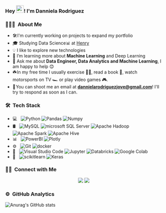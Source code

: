 ### Hey <img src = "https://github.com/TheDudeThatCode/TheDudeThatCode/blob/master/Assets/Hi.gif" width="24px">! I'm Danniela Rodriguez

<h3> 👩🏻‍💻 &nbsp;About Me </h3>

- 🛠️ I'm currently working on projects to expand my portfolio 
- 🎓 Studying Data Science📊 at [Henry](https://www.soyhenry.com/)
- 💡 I like to explore new technologies 
- 🌱 I’m learning more about **Machine Learning** and Deep Learning
- 💬 Ask me about **Data Engineer, Data Analytics and Machine Learning**, I am happy to help 😊
- ☘️ In my free time I usually exercise 🏋️‍♀️, read a book 📖, watch motorsports on TV 🏎️ or play video games 🎮. 
- 📩 You can shoot me an email at **dannielarodriguezjove@gmail.com**! I'll try to respond as soon as I can.

### 🛠 &nbsp;Tech Stack 

- 💻 &nbsp;
  ![Python](https://img.shields.io/badge/-Python-05122A?style=flat&logo=python)
  ![Pandas](https://img.shields.io/badge/-Pandas-05122A?style=flat&logo=pandas)
  ![Numpy](https://img.shields.io/badge/-Numpy-05122A?style=flat&logo=numpy)
- 🛢 &nbsp;
  ![MySQL](https://img.shields.io/badge/-MySQL-05122A?style=flat&logo=mysql)
  ![microsoft SQL Server](https://img.shields.io/badge/-Microsoft%20SQL%20Server-05122A?style=flat&logo=microsoftsqlserver)
  ![Apache Hadoop](https://img.shields.io/badge/-Apache%20Hadoop-05122A?style=flat&logo=apachehadoop&logoColor=66CCFF)
  ![Apache Spark](https://img.shields.io/badge/-Apache%20Spark-05122A?style=flat&logo=apachespark)
  ![Apache Hive](https://img.shields.io/badge/-Apache%20Hive-05122A?style=flat&logo=hive)
- 📊 &nbsp;
  ![PowerBI](https://img.shields.io/badge/-Power%20BI-05122A?style=flat&logo=powerbi)
  ![Plotly](https://img.shields.io/badge/-Plotly-05122A?style=flat&logo=plotly)
- ⚙️ &nbsp;
  ![Git](https://img.shields.io/badge/-Git-05122A?style=flat&logo=git)
  ![docker](https://img.shields.io/badge/-Docker-05122A?style=flat&logo=docker)
- 🔧 &nbsp;
  ![Visual Studio Code](https://img.shields.io/badge/-Visual%20Studio%20Code-05122A?style=flat&logo=visual-studio-code&logoColor=007ACC)
  ![Jupyter](https://img.shields.io/badge/-Jupyter-05122A?style=flat&logo=jupyter)
  ![Databricks](https://img.shields.io/badge/-Databricks-05122A?style=flat&logo=databricks)
  ![Google Colab](https://img.shields.io/badge/-Google%20Colab-05122A?style=flat&logo=googlecolab)
- 🤖 &nbsp;
  ![scikitlearn](https://img.shields.io/badge/-Scikit%20learn-05122A?style=flat&logo=scikitlearn)
  ![Keras](https://img.shields.io/badge/-Keras-05122A?style=flat&logo=keras)
  

### 🤝🏻 &nbsp;Connect with Me

<p align="center">
  <a href="https://linkedin.com/in/danniela-rodriguez-jove-/"><img src="https://img.shields.io/badge/-Danniela%20Rodriguez%20Jove-0077B5?style=flat&logo=Linkedin&logoColor=white"/></a>
  <a href="mailto:dannielarodriguezjove@gmail.com"><img src="https://img.shields.io/badge/-dannielarodriguezjove@gmail.com-D14836?style=flat&logo=Gmail&logoColor=white"/></a>
</p>

### ⚙️ &nbsp;GitHub Analytics
![Anurag's GitHub stats](https://github-readme-stats.vercel.app/api?username=DanniRodrJ&show_icons=true&theme=dracula)

